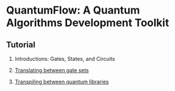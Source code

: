 #  QuantumFlow: A Quantum Algorithms Development Toolkit

## Tutorial

1. Introductions: Gates, States, and Circuits

2. [Translating between gate sets](https://github.com/gecrooks/quantumflow-dev/blob/colab/notebooks/qf-tutorial-translate.ipynb)

3. [Transpiling between quantum libraries](https://github.com/gecrooks/quantumflow-dev/blob/colab/notebooks/qf-tutorial-transpile.ipynb)

